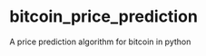 # bitcoin_price_prediction

<!--
#groups
Finance

#languages
Python

#frames and libs
Keras
Matplotlib
Numpy
Pandas
Scikit_Learn

-->

A price prediction algorithm for bitcoin in python
